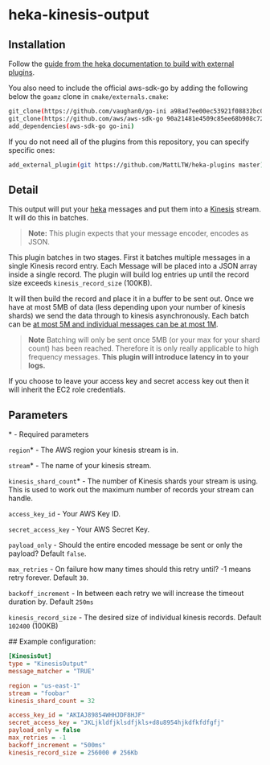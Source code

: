# heka-kinesis-output

## Installation
Follow the [guide from the heka documentation to build with external plugins][3].

You also need to include the official aws-sdk-go by adding the following below the `goamz` clone in `cmake/externals.cmake`:
```bash
git_clone(https://github.com/vaughan0/go-ini a98ad7ee00ec53921f08832bc06ecf7fd600e6a1)
git_clone(https://github.com/aws/aws-sdk-go 90a21481e4509c85ee68b908c72fe4b024311447)
add_dependencies(aws-sdk-go go-ini)
```

If you do not need all of the plugins from this repository, you can specify specific ones:
```bash
add_external_plugin(git https://github.com/MattLTW/heka-plugins master)
```

## Detail
This output will put your [heka][1] messages and put them into a [Kinesis][2] stream. It will do this in batches.

> **Note:** This plugin expects that your message encoder, encodes as JSON.

This plugin batches in two stages. First it batches multiple messages in a single Kinesis record entry. Each Message will be placed into a JSON array inside a single record. The plugin will build log entries up until the record size exceeds `kinesis_record_size` (100KB). 

It will then build the record and place it in a buffer to be sent out. Once we have at most 5MB of data (less depending upon your number of kinesis shards) we send the data through to kinesis asynchronously. Each batch can be [at most 5M and individual messages can be at most 1M][4]. 

> **Note** Batching will only be sent once 5MB (or your max for your shard count) has been reached. Therefore it is only really applicable to high frequency messages. **This plugin will introduce latency in to your logs.**

If you choose to leave your access key and secret access key out then it will inherit the EC2 role credentials.

## Parameters

\* - Required parameters

`region`* - The AWS region your kinesis stream is in. 

`stream`* - The name of your kinesis stream.

`kinesis_shard_count`* - The number of Kinesis shards your stream is using. This is used to work out the maximum number of records your stream can handle.

`access_key_id` - Your AWS Key ID.

`secret_access_key` - Your AWS Secret Key.

`payload_only` - Should the entire encoded message be sent or only the payload? Default `false`.

`max_retries` - On failure how many times should this retry until? -1 means retry forever. Default `30`.

`backoff_increment` - In between each retry we will increase the timeout duration by. Default `250ms`

`kinesis_record_size` - The desired size of individual kinesis records. Default `102400` (100KB)


## Example configuration:

```ini
[KinesisOut]
type = "KinesisOutput"
message_matcher = "TRUE"

region = "us-east-1"
stream = "foobar"
kinesis_shard_count = 32

access_key_id = "AKIAJ89854WHHJDF8HJF"
secret_access_key = "JKLjkldfjklsdfjkls+d8u8954hjkdfkfdfgfj"
payload_only = false
max_retries = -1
backoff_increment = "500ms"
kinesis_record_size = 256000 # 256Kb
```

  [1]: https://hekad.readthedocs.org/en/latest/index.html
  [2]: https://aws.amazon.com/kinesis/
  [3]: http://hekad.readthedocs.org/en/latest/installing.html#building-hekad-with-external-plugins
  [4]: https://docs.aws.amazon.com/sdk-for-go/api/service/kinesis/Kinesis.html#PutRecords-instance_method

